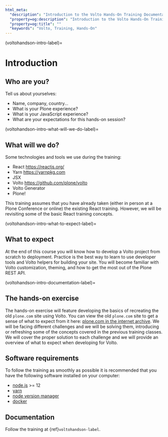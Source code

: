 ```yaml
---
html_meta:
  "description": "Introduction to the Volto Hands-On Training Documentation"
  "property=og:description": "Introduction to the Volto Hands-On Training Documentation"
  "property=og:title": ""
  "keywords": "Volto, Training, Hands-On"
---
```


(voltohandson-intro-label)=

# Introduction

## Who are you?

Tell us about yourselves:

- Name, company, country...
- What is your Plone experience?
- What is your JavaScript experience?
- What are your expectations for this hands-on session?

(voltohandson-intro-what-will-we-do-label)=

## What will we do?

Some technologies and tools we use during the training:

- React <https://reactjs.org/>
- Yarn <https://yarnpkg.com>
- JSX
- Volto <https://github.com/plone/volto>
- Volto Generator
- Plone!

This training assumes that you have already taken (either in person at a Plone Conference or online) the existing React training.
However, we will be revisiting some of the basic React training concepts.

(voltohandson-intro-what-to-expect-label)=

## What to expect

At the end of this course you will know how to develop a Volto project from scratch to deployment.
Practice is the best way to learn to use developer tools and Volto helpers for building your site.
You will become familiar with Volto customization, theming, and how to get the most out of the Plone REST API.

(voltohandson-intro-documentation-label)=

## The hands-on exercise

The hands-on exercise will feature developing the basics of recreating the old `plone.com` site using Volto.
You can view the old `plone.com` site to get a sense of what to expect from it here: [plone.com in the internet archive](https://web.archive.org/web/20210813064319/https://plone.com/).
We will be facing different challenges and we will be solving them, introducing or refreshing some of the concepts covered in the previous training classes.
We will cover the proper solution to each challenge and we will provide an overview of what to expect when developing for Volto.

## Software requirements

To follow the training as smoothly as possible it is recommended that you have the following software installed on your computer:

- [node.js](https://nodejs.org/en/) >= 12
- [yarn](https://yarnpkg.com/getting-started/install)
- [node version manager](https://github.com/nvm-sh/nvm)
- [docker](https://www.docker.com/get-started)

## Documentation

Follow the training at {ref}`voltohandson-label`.
